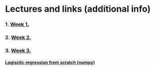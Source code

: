 # Lectures and links (additional info)


### 1. [Week 1.](https://www.youtube.com/watch?v=OWt-5QUoLAk&t=1s)

### 2. [Week 2.](https://youtu.be/Qs-meOmQDZo)

### 3. [Week 3.](https://www.youtube.com/watch?v=NBigQQFGnhI) <br> 
#### [Logisctic regression from scratch (numpy)](https://colab.research.google.com/drive/1kK3BrW7EF-MImTKl-L3QwRzaYVGPpzfw?usp=sharing)  
